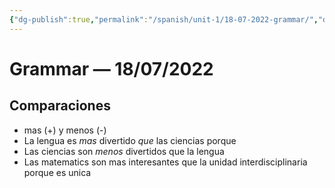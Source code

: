 ```yaml
---
{"dg-publish":true,"permalink":"/spanish/unit-1/18-07-2022-grammar/","dgHomeLink":true,"dgPassFrontmatter":true}
---
```


# Grammar — 18/07/2022

## Comparaciones 
- mas (+) y menos (-)
- La lengua es *mas* divertido *que* las ciencias porque
- Las ciencias son *menos* divertidos que la lengua
- Las matematics son mas interesantes que la unidad interdisciplinaria porque es unica